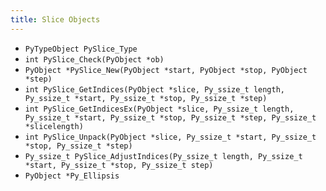 ```yaml
---
title: Slice Objects
---
```


- `PyTypeObject PySlice_Type`
- `int PySlice_Check(PyObject *ob)`
- `PyObject *PySlice_New(PyObject *start, PyObject *stop, PyObject *step)`
- `int PySlice_GetIndices(PyObject *slice, Py_ssize_t length, Py_ssize_t *start, Py_ssize_t *stop, Py_ssize_t *step)`
- `int PySlice_GetIndicesEx(PyObject *slice, Py_ssize_t length, Py_ssize_t *start, Py_ssize_t *stop, Py_ssize_t *step, Py_ssize_t *slicelength)`
- `int PySlice_Unpack(PyObject *slice, Py_ssize_t *start, Py_ssize_t *stop, Py_ssize_t *step)`
- `Py_ssize_t PySlice_AdjustIndices(Py_ssize_t length, Py_ssize_t *start, Py_ssize_t *stop, Py_ssize_t step)`
- `PyObject *Py_Ellipsis`
